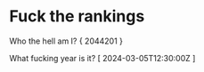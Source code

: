 # Fuck the rankings

Who the hell am I?
{ 2044201 }

What fucking year is it?
[ 2024-03-05T12:30:00Z ]
